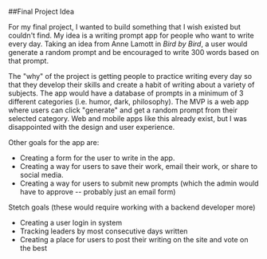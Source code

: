 ##Final Project Idea

For my final project, I wanted to build something that I wish existed but couldn't find. My idea is a writing prompt app for people who want to write every day. Taking an idea from Anne Lamott in _Bird by Bird_, a user would generate a random prompt and be encouraged to write 300 words based on that prompt.

The "why" of the project is getting people to practice writing every day so that they develop their skills and create a habit of writing about a variety of subjects. The app would have a database of prompts in a minimum of 3 different categories (i.e. humor, dark, philosophy). The MVP is a web app where users can click "generate" and get a random prompt from their selected category. Web and mobile apps like this already exist, but I was disappointed with the design and user experience. 

Other goals for the app are:
- Creating a form for the user to write in the app.
- Creating a way for users to save their work, email their work, or share to social media.
- Creating a way for users to submit new prompts (which the admin would have to approve -- probably just an email form)

Stetch goals (these would require working with a backend developer more)
- Creating a user login in system
- Tracking leaders by most consecutive days written
- Creating a place for users to post their writing on the site and vote on the best